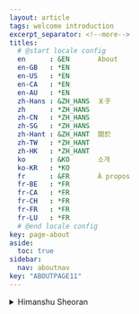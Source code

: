 ```yaml
---
layout: article
tags: welcome introduction
excerpt_separator: <!--more-->
titles:
  # @start locale config
  en      : &EN       About
  en-GB   : *EN
  en-US   : *EN
  en-CA   : *EN
  en-AU   : *EN
  zh-Hans : &ZH_HANS  关于
  zh      : *ZH_HANS
  zh-CN   : *ZH_HANS
  zh-SG   : *ZH_HANS
  zh-Hant : &ZH_HANT  關於
  zh-TW   : *ZH_HANT
  zh-HK   : *ZH_HANT
  ko      : &KO       소개
  ko-KR   : *KO
  fr      : &FR       À propos
  fr-BE   : *FR
  fr-CA   : *FR
  fr-CH   : *FR
  fr-FR   : *FR
  fr-LU   : *FR
  # @end locale config
key: page-about
aside:
  toc: true
sidebar:
  nav: aboutnav
key: "ABOUTPAGE11"
---
```


<details>
  <summary>Himanshu Sheoran</summary>
  <ul>
    <li>Hi I'M A Nonclassical Scholar Hereby Un-necessariy Showing Harebrained Episode Of Recreationally Astounding Nuisance.  </li>
    <li>Hallucinating In Most Assuringly Normal Scenarios, Hopefully Uncovering Some Hidden Expressively-Obscure Redundant Abbreviative Notations. </li>
    <li>Hey, It May Alter Narrative Sensations, Hyping Unprecendentally Sparse Harmless Emotions Occupying Rarely Adorable Nature. </li>
  </ul>
</details>

